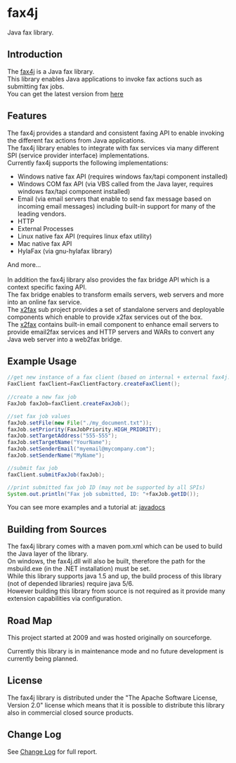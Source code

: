 # fax4j
Java fax library.

## Introduction
The <a href="https://github.com/sagiegurari/fax4j">fax4j</a> is a Java fax library.
<br>
This library enables Java applications to invoke fax actions such as submitting fax jobs.
<br>
You can get the latest version from <a href="https://github.com/sagiegurari/fax4j/releases/latest">here</a>

## Features
The fax4j provides a standard and consistent faxing API to enable invoking the different fax actions from Java applications.<br>
The fax4j library enables to integrate with fax services via many different SPI (service provider interface) implementations.<br>
Currently fax4j supports the following implementations:<br>
* Windows native fax API (requires windows fax/tapi component installed)
* Windows COM fax API (via VBS called from the Java layer, requires windows fax/tapi component installed)
* Email (via email servers that enable to send fax message based on incoming email messages) including built-in support for many of the leading vendors.
* HTTP
* External Processes
* Linux native fax API (requires linux efax utility)
* Mac native fax API
* HylaFax (via gnu-hylafax library)

And more...
<br>
<br>
In addition the fax4j library also provides the fax bridge API which is a context specific faxing API.<br>
The fax bridge enables to transform emails servers, web servers and more into an online fax service.<br>
The [x2fax](https://github.com/sagiegurari/x2fax) sub project provides a set of standalone servers and deployable components which enable to provide x2fax services out of the box.<br>
The [x2fax](https://github.com/sagiegurari/x2fax) contains built-in email component to enhance email servers to provide email2fax services and HTTP servers and WARs to convert any Java web server into a web2fax bridge.

## Example Usage
```java
//get new instance of a fax client (based on internal + external fax4j.properties file data)
FaxClient faxClient=FaxClientFactory.createFaxClient();
 
//create a new fax job
FaxJob faxJob=faxClient.createFaxJob();

//set fax job values
faxJob.setFile(new File("./my_document.txt"));
faxJob.setPriority(FaxJobPriority.HIGH_PRIORITY);
faxJob.setTargetAddress("555-555");
faxJob.setTargetName("YourName");
faxJob.setSenderEmail("myemail@mycompany.com");
faxJob.setSenderName("MyName");

//submit fax job
faxClient.submitFaxJob(faxJob);

//print submitted fax job ID (may not be supported by all SPIs)
System.out.println("Fax job submitted, ID: "+faxJob.getID());
```
You can see more examples and a tutorial at: [javadocs](https://sagiegurari.github.io/fax4j/apidocs/overview-summary.html#overview_description)

## Building from Sources
The fax4j library comes with a maven pom.xml which can be used to build the Java layer of the library.
<br>
On windows, the fax4j.dll will also be built, therefore the path for the msbuild.exe (in the .NET installation) must be set.
<br>
While this library supports java 1.5 and up, the build process of this library (not of depended libraries) require java 5/6.
<br>
However building this library from source is not required as it provide many extension capabilities via configuration.

## Road Map
This project started at 2009 and was hosted originally on sourceforge.

Currently this library is in maintenance mode and no future development is currently being planned.

## License
The fax4j library is distributed under the "The Apache Software License, Version 2.0" license which means that it is possible to distribute this library also in commercial closed source products.

## Change Log
See [Change Log](https://sagiegurari.github.io/fax4j/changes-report.html) for full report.
